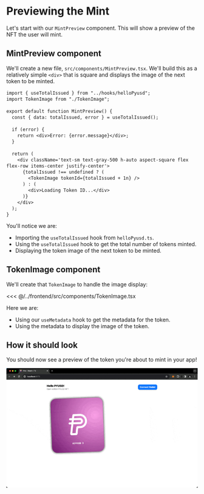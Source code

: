 # Previewing the Mint

Let's start with our `MintPreview` component. This will show a preview of the NFT the user will mint.

## MintPreview component

We'll create a new file, `src/components/MintPreview.tsx`. We'll build this as a relatively simple `<div>` that is square and displays the image of the next token to be minted.

```tsx
import { useTotalIssued } from "../hooks/helloPyusd";
import TokenImage from "./TokenImage";

export default function MintPreview() {
  const { data: totalIssued, error } = useTotalIssued();

  if (error) {
    return <div>Error: {error.message}</div>;
  }

  return (
    <div className='text-sm text-gray-500 h-auto aspect-square flex flex-row items-center justify-center'>
      {totalIssued !== undefined ? (
        <TokenImage tokenId={totalIssued + 1n} />
      ) : (
        <div>Loading Token ID...</div>
      )}
    </div>
  );
}
```

You'll notice we are:

- Importing the `useTotalIssued` hook from `helloPyusd.ts`.
- Using the `useTotalIssued` hook to get the total number of tokens minted.
- Displaying the token image of the next token to be minted.

## TokenImage component

We'll create that `TokenImage` to handle the image display:

<<< @/../frontend/src/components/TokenImage.tsx

Here we are:

- Using our `useMetadata` hook to get the metadata for the token.
- Using the metadata to display the image of the token.

## How it should look

You should now see a preview of the token you're about to mint in your app!

![alt text](./assets/mint-preview-render.gif)
